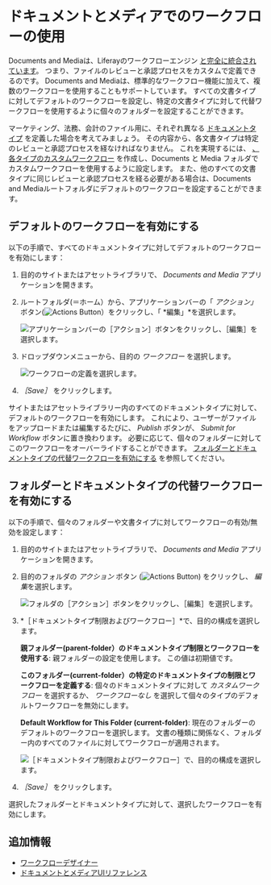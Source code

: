 # ドキュメントとメディアでのワークフローの使用

Documents and Mediaは、Liferayのワークフローエンジン [と完全に統合されています](../../../process-automation/workflow/introduction-to-workflow.md)。 つまり、ファイルのレビューと承認プロセスをカスタムで定義できるのです。 Documents and Mediaは、標準的なワークフロー機能に加えて、複数のワークフローを使用することもサポートしています。 すべての文書タイプに対してデフォルトのワークフローを設定し、特定の文書タイプに対して代替ワークフローを使用するように個々のフォルダーを設定することができます。

マーケティング、法務、会計のファイル用に、それぞれ異なる [ドキュメントタイプ](../uploading-and-managing/managing-metadata/defining-document-types.md) を定義した場合を考えてみましょう。 その内容から、各文書タイプは特定のレビューと承認プロセスを経なければなりません。 これを実現するには、 [、各タイプのカスタムワークフロー](../../../process-automation/workflow/designing-and-managing-workflows/workflow-designer.md) を作成し、Documents と Media フォルダでカスタムワークフローを使用するように設定します。 また、他のすべての文書タイプに同じレビューと承認プロセスを経る必要がある場合は、Documents and Mediaルートフォルダにデフォルトのワークフローを設定することができます。

## デフォルトのワークフローを有効にする

以下の手順で、すべてのドキュメントタイプに対してデフォルトのワークフローを有効にします：

1. 目的のサイトまたはアセットライブラリで、 *Documents and Media* アプリケーションを開きます。

1. ルートフォルダ(＝ホーム）から、アプリケーションバーの「 *アクション」* ボタン(![Actions Button](../../../images/icon-actions.png)）をクリックし、「 *編集」*を選択します。

   ![アプリケーションバーの［アクション］ボタンをクリックし、［編集］を選択します。](./using-workflow-with-documents-and-media/images/01.png)

1. ドロップダウンメニューから、目的の *ワークフロー* を選択します。

   ![ワークフローの定義を選択します。](./using-workflow-with-documents-and-media/images/02.png)

1. *［Save］* をクリックします。

サイトまたはアセットライブラリー内のすべてのドキュメントタイプに対して、デフォルトのワークフローを有効にします。 これにより、ユーザーがファイルをアップロードまたは編集するたびに、 *Publish* ボタンが、 *Submit for Workflow* ボタンに置き換わります。 必要に応じて、個々のフォルダーに対してこのワークフローをオーバーライドすることができます。 [フォルダーとドキュメントタイプの代替ワークフローを有効にする](#enabling-alternative-workflows-for-folders-and-document-types) を参照してください。

## フォルダーとドキュメントタイプの代替ワークフローを有効にする

以下の手順で、個々のフォルダーや文書タイプに対してワークフローの有効/無効を設定します：

1. 目的のサイトまたはアセットライブラリで、 *Documents and Media* アプリケーションを開きます。

1. 目的のフォルダの *アクション* ボタン (![Actions Button](../../../images/icon-actions.png)) をクリックし、 *編集*を選択します。

   ![フォルダの［アクション］ボタンをクリックし、［編集］を選択します。](./using-workflow-with-documents-and-media/images/03.png)

1. *［ドキュメントタイプ制限およびワークフロー］*で、目的の構成を選択します。

   **親フォルダー(parent-folder）のドキュメントタイプ制限とワークフローを使用する**: 親フォルダーの設定を使用します。 この値は初期値です。

   **このフォルダー(current-folder）の特定のドキュメントタイプの制限とワークフローを定義する**: 個々のドキュメントタイプに対して *カスタムワークフロー* を選択するか、 *ワークフローなし* を選択して個々のタイプのデフォルトワークフローを無効にします。

   **Default Workflow for This Folder (current-folder)**: 現在のフォルダーのデフォルトのワークフローを選択します。 文書の種類に関係なく、フォルダー内のすべてのファイルに対してワークフローが適用されます。

   ![［ドキュメントタイプ制限およびワークフロー］で、目的の構成を選択します。](./using-workflow-with-documents-and-media/images/04.png)

1. *［Save］* をクリックします。

選択したフォルダーとドキュメントタイプに対して、選択したワークフローを有効にします。

## 追加情報

* [ワークフローデザイナー](../../../process-automation/workflow/designing-and-managing-workflows/workflow-designer.md)
* [ドキュメントとメディアUIリファレンス](../documents-and-media-ui-reference.md)
